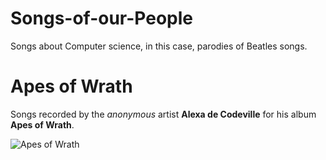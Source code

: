 # Songs-of-our-People
Songs about Computer science, in this case, parodies of Beatles songs.

# Apes of Wrath

Songs recorded by the *anonymous* artist **Alexa de Codeville** for his album **Apes of Wrath**.

![Apes of Wrath](https://darrelllong.github.io/images/Monkey.jpg)

